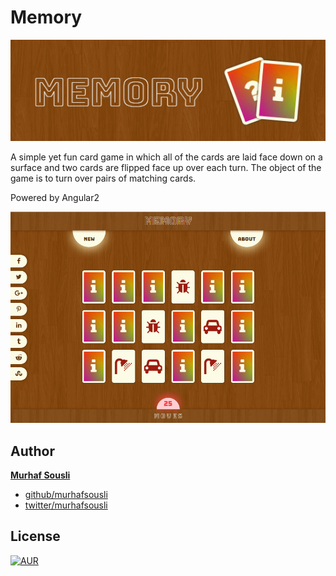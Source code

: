 # Memory

<p align="center"><img style="text-align: center;" src="/assets/memory.png?raw=true"></p>
A simple yet fun card game in which all of the cards are laid face down on a surface and two cards are flipped face up over each turn. The object of the game is to turn over pairs of matching cards.

Powered by Angular2
<p align="center"><img style="text-align: center;" src="/assets/screenshot.png?raw=true"></p>

## Author

 **[Murhaf Sousli](http://murhafsousli.com)**

 - [github/murhafsousli](https://github.com/MurhafSousli)
 - [twitter/murhafsousli](https://twitter.com/MurhafSousli)

## License

[![AUR](https://img.shields.io/aur/license/yaourt.svg?style=flat-square)](/LICENSE)
